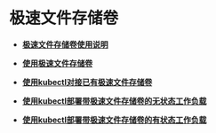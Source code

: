 # 极速文件存储卷<a name="cce_01_0125"></a>

-   **[极速文件存储卷使用说明](极速文件存储卷使用说明.md)**  

-   **[使用极速文件存储卷](使用极速文件存储卷.md)**  

-   **[使用kubectl对接已有极速文件存储卷](使用kubectl对接已有极速文件存储卷.md)**  

-   **[使用kubectl部署带极速文件存储卷的无状态工作负载](使用kubectl部署带极速文件存储卷的无状态工作负载.md)**  

-   **[使用kubectl部署带极速文件存储卷的有状态工作负载](使用kubectl部署带极速文件存储卷的有状态工作负载.md)**  


